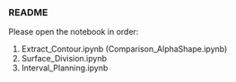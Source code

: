 ### README
Please open the notebook in order:
1. Extract_Contour.ipynb (Comparison_AlphaShape.ipynb)
2. Surface_Division.ipynb
3. Interval_Planning.ipynb